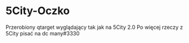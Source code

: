 # 5City-Oczko
Przerobiony qtarget wyglądający tak jak na 5City 2.0
Po więcej rzeczy z 5City pisać na dc many#3330
